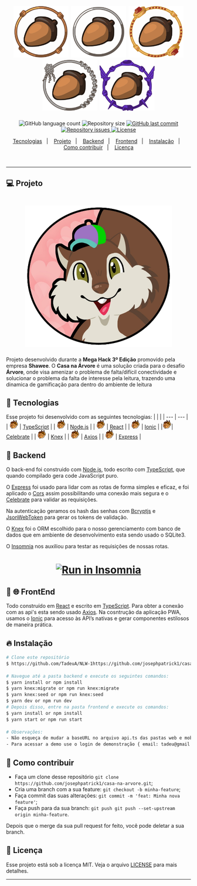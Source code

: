 <h1 align="center">
<img alt="arvore" title="#delicinha" src=".github/casa-na-arvore-03.svg"width="150"/>
   <img alt="arvore" title="#delicinha" src=".github/casa-na-arvore-02.svg"  width="150"/>
    <img alt="arvore" title="#delicinha" src=".github/casa-na-arvore-04.svg"width="150"/>
     <img alt="arvore" title="#delicinha" src=".github/casa-na-arvore-01.svg" width="150"/>
    <img alt="arvore" title="#delicinha" src=".github/casa-na-arvore-05.svg"width="150"/>
  
</h1>

<p align="center">
  <img alt="GitHub language count" src="https://img.shields.io/github/languages/count/josephpatrick1/casa-na-arvore">

  <img alt="Repository size" src="https://img.shields.io/github/repo-size/josephpatrick1/casa-na-arvore">
  
  <a href="https://github.com/josephpatrick1/casa-na-arvore/commits/master">
    <img alt="GitHub last commit" src="https://img.shields.io/github/last-commit/josephpatrick1/casa-na-arvore">
  </a>

 <a href="https://github.com/josephpatrick1/casa-na-arvore/issues">
    <img alt="Repository issues" src="https://img.shields.io/github/issues/josephpatrick1/casa-na-arvore">
  </a>

  <a href="https://github.com/josephpatrick1/casa-na-arvore/blob/master/LICENSE.md">
    <img alt="License" src="https://img.shields.io/badge/license-MIT-brightgreen">
  <a>
</p>

<p align="center">
  <a href="#rocket-tecnologias">Tecnologias</a>&nbsp;&nbsp;&nbsp;|&nbsp;&nbsp;&nbsp;
  <a href="#-projeto">Projeto</a>&nbsp;&nbsp;&nbsp;|&nbsp;&nbsp;&nbsp;
  <a href="#-backend">Backend</a>&nbsp;&nbsp;&nbsp;|&nbsp;&nbsp;&nbsp;
  <a href="#-frontend">Frontend</a>&nbsp;&nbsp;&nbsp;|&nbsp;&nbsp;&nbsp;
  <a href="#-instalação">Instalação</a>&nbsp;&nbsp;&nbsp;|&nbsp;&nbsp;&nbsp;
  <a href="#-instalação">Como contribuir</a>&nbsp;&nbsp;&nbsp;|&nbsp;&nbsp;&nbsp;
  <a href="#memo-licença">Licença</a>
</p>

<br>

---

## 💻 Projeto

  <h1 align="center">
  <img alt="arvore" title="#delicinha" src=".github/esquilo.jpeg" width="400"/>
 </h1>

Projeto desenvolvido durante a <strong>Mega Hack 3º Edição</strong> promovido pela empresa <strong>Shawee</strong>.
O <strong>Casa na Árvore</strong> é uma solução criada para o desafio <strong>Árvore</strong>, onde visa amenizar o problema de falta/difícil conectividade e solucionar o problema da falta de interesse pela leitura, trazendo uma dinamica de gamificação para dentro do ambiente de leitura

## 🚀 Tecnologias

Esse projeto foi desenvolvido com as seguintes tecnologias:
| | |
| --- | --- |
| <img alt="nutnut" title="#delicinha" src=".github/nutnut.svg" width="24"/> | [TypeScript](https://github.com/Microsoft/TypeScript) |
| <img alt="nutnut" title="#delicinha" src=".github/nutnut.svg" width="24"/> | [Node.js](https://nodejs.org/en/) |
| <img alt="nutnut" title="#delicinha" src=".github/nutnut.svg" width="24"/> | [React](https://reactjs.org) |
| <img alt="nutnut" title="#delicinha" src=".github/nutnut.svg" width="24"/> | [Ionic](https://ionicframework.com/) |
|<img alt="nutnut" title="#delicinha" src=".github/nutnut.svg" width="24"/>| [Celebrate](https://github.com/arb/celebrate) |
| <img alt="nutnut" title="#delicinha" src=".github/nutnut.svg" width="24"/> | [Knex](http://knexjs.org/) |
| <img alt="nutnut" title="#delicinha" src=".github/nutnut.svg" width="24"/> | [Axios](https://github.com/axios/axios) |
| <img alt="nutnut" title="#delicinha" src=".github/nutnut.svg" width="24"/> | [Express](https://expressjs.com/pt-br/guide/routing.html) |

## 🔨 Backend

O back-end foi construido com [Node.js](https://nodejs.org/en/), todo escrito com [TypeScript](https://github.com/Microsoft/TypeScript), que quando compilado gera code JavaScript puro.

O [Express](https://expressjs.com/pt-br/guide/routing.html) foi usado para lidar com as rotas de forma simples e eficaz, e foi aplicado o [Cors](https://github.com/expressjs/cors) assim possibilitando uma conexão mais segura e o [Celebrate](https://github.com/arb/celebrate) para validar as requisições.

Na autenticação geramos os hash das senhas com [Bcryptjs](https://www.npmjs.com/package/bcryptjs) e [JsonWebToken](https://jwt.io/) para gerar os tokens de validação.

O [Knex](http://knexjs.org/) foi o ORM escolhido para o nosso gerenciamento com banco de dados que em ambiente de desenvolvimento esta sendo usado o SQLite3.

O [Insomnia](https://insomnia.rest/) nos auxiliou para testar as requisições de nossas rotas.

<h1 align="center">
  <a href="https://insomnia.rest/run/?label=Casa%20na%20Arvore&uri=https%3A%2F%2Fgithub.com%2Fjosephpatrick1%2Fcasa-na-arvore%2Fblob%2Fmaster%2FInsomnia_.json%2F" target="_blank"><img src="https://insomnia.rest/images/run.svg" alt="Run in Insomnia"></a>
</h1>

## 📱 🌐 FrontEnd

Todo construído em [React](https://reactjs.org) e escrito em [TypeScript](https://github.com/Microsoft/TypeScript).
Para obter a conexão com as api's esta sendo usado [Axios](https://github.com/axios/axios).
Na cosntrução da aplicação PWA, usamos o [Ionic](https://ionicframework.com/) para acesso às API’s nativas e gerar componentes estilosos de maneira prática.

## 🔥 Instalação

```bash
# Clone este repositório
$ https://github.com/TadeuA/NLW-1https://github.com/josephpatrick1/casa-na-arvore.git

# Navegue até a pasta backend e execute os seguintes comandos:
$ yarn install or npm install
$ yarn knex:migrate or npm run knex:migrate
$ yarn knex:seed or npm run knex:seed
$ yarn dev or npm run dev
# Depois disso, entre na pasta frontend e execute os comandos:
$ yarn install or npm install
$ yarn start or npm run start

# Observações:
- Não esqueça de mudar a baseURL no arquivo api.ts das pastas web e mobile para o ip da sua máquina
- Para acessar a demo use o login de demonstração { email: tadeu@gmail.com, senha: 123456 }
```

## 🤔 Como contribuir

- Faça um clone desse repositório `git clone https://github.com/josephpatrick1/casa-na-arvore.git`;
- Cria uma branch com a sua feature: `git checkout -b minha-feature`;
- Faça commit das suas alterações: `git commit -m 'feat: Minha nova feature'`;
- Faça push para da sua branch: `git push git push --set-upstream origin minha-feature`.

Depois que o merge da sua pull request for feito, você pode deletar a sua branch.

## 🧾 Licença

Esse projeto está sob a licença MIT. Veja o arquivo [LICENSE](LICENSE.md) para mais detalhes.

---
